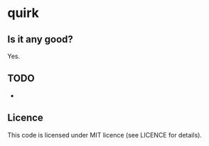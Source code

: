 # quirk

## Is it any good?

Yes.

## TODO

- 

## Licence

This code is licensed under MIT licence (see LICENCE for details).

